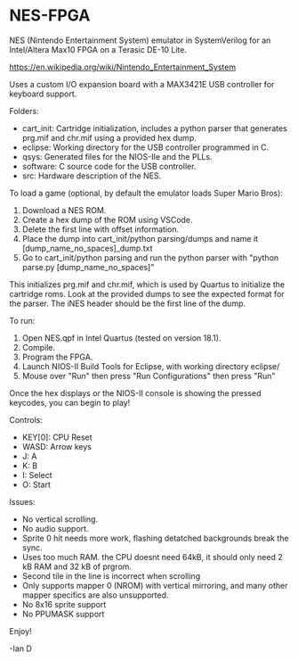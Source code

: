 # NES-FPGA
NES (Nintendo Entertainment System) emulator in SystemVerilog for an Intel/Altera Max10 FPGA on a Terasic DE-10 Lite.

https://en.wikipedia.org/wiki/Nintendo_Entertainment_System

Uses a custom I/O expansion board with a MAX3421E USB controller for keyboard support.

Folders:
* cart_init: Cartridge initialization, includes a python parser that generates prg.mif and chr.mif using a provided hex dump.
* eclipse: Working directory for the USB controller programmed in C.
* qsys: Generated files for the NIOS-IIe and the PLLs.
* software: C source code for the USB controller.
* src: Hardware description of the NES.

To load a game (optional, by default the emulator loads Super Mario Bros):
1. Download a NES ROM.
2. Create a hex dump of the ROM using VSCode. 
3. Delete the first line with offset information.
4. Place the dump into cart_init/python parsing/dumps and name it [dump_name_no_spaces]_dump.txt
5. Go to cart_init/python parsing and run the python parser with "python parse.py [dump_name_no_spaces]"

This initializes prg.mif and chr.mif, which is used by Quartus to initialize the cartridge roms. Look at the provided dumps to see the expected format for the parser. The iNES header should be the first line of the dump.

To run:
1. Open NES.qpf in Intel Quartus (tested on version 18.1).
2. Compile.
3. Program the FPGA.
5. Launch NIOS-II Build Tools for Eclipse, with working directory eclipse/
6. Mouse over "Run" then press "Run Configurations" then press "Run" 

Once the hex displays or the NIOS-II console is showing the pressed keycodes, you can begin to play!

Controls:
- KEY[0]: CPU Reset
- WASD: Arrow keys
- J: A
- K: B
- I: Select
- O: Start

Issues:
- No vertical scrolling.
- No audio support.
- Sprite 0 hit needs more work, flashing detatched backgrounds break the sync.
- Uses too much RAM. the CPU doesnt need 64kB, it should only need 2 kB RAM and 32 kB of prgrom. 
- Second tile in the line is incorrect when scrolling
- Only supports mapper 0 (NROM) with vertical mirroring, and many other mapper specifics are also unsupported.
- No 8x16 sprite support
- No PPUMASK support

Enjoy!

-Ian D
